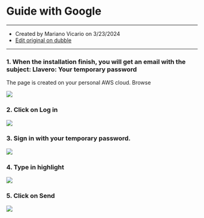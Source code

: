 Guide with Google
=================

* * *

*   Created by Mariano Vicario on 3/23/2024
*   [Edit original on dubble](https://dubble.so/guides/guide-with-google-akk55opewvxrdof1mnzl)

* * *

### 1\. When the installation finish, you will get an email with the subject: Llavero: Your temporary password

The page is created on your personal AWS cloud. Browse

![](https://d3q7ie80jbiqey.cloudfront.net/media/image/zoom/6457779e-4640-4355-9454-4446a2ad31b2/1/0/0?0)

### 2\. Click on Log in

![](https://d3q7ie80jbiqey.cloudfront.net/media/image/zoom/69783d2a-cce6-4560-a0cf-72fa02f204c0/2.5/50/20.81362346263?0)

### 3\. Sign in with your temporary password.

![](https://d3q7ie80jbiqey.cloudfront.net/media/image/zoom/22a97c70-b462-4b86-81cf-4372124fe5a6/1/0/0?0)

### 4\. Type in highlight

![](https://d3q7ie80jbiqey.cloudfront.net/media/image/zoom/281f02d7-0b01-4817-a389-6637ec816b18/2.5/50/40.642738883633?0)

### 5\. Click on Send

![](https://d3q7ie80jbiqey.cloudfront.net/media/image/zoom/8b141d52-3b26-4b6e-94df-a378c65094c2/1/0/0?0)
